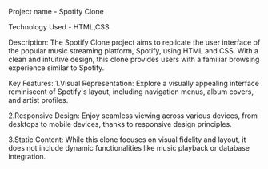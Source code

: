 Project name - Spotify Clone

Technology Used - HTML,CSS

Description:
The Spotify Clone project aims to replicate the user interface of the popular music streaming platform, Spotify, using HTML and CSS. 
With a clean and intuitive design, this clone provides users with a familiar browsing experience similar to Spotify.

Key Features:
1.Visual Representation: Explore a visually appealing interface reminiscent of Spotify's layout, including navigation menus, album covers, and artist profiles.

2.Responsive Design: Enjoy seamless viewing across various devices, from desktops to mobile devices, thanks to responsive design principles.

3.Static Content: While this clone focuses on visual fidelity and layout, it does not include dynamic functionalities like music playback or database integration.
